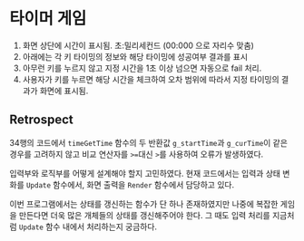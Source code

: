 # 타이머 게임

1. 화면 상단에 시간이 표시됨.  초:밀리세컨드   (00:000  으로 자리수 맞춤)
2. 아래에는 각 키 타이밍의 정보와 해당 타이밍에 성공여부 결과를 표시
3. 아무런 키를 누르지 않고 지정 시간을 1초 이상 넘으면 자동으로 fail 처리.
4. 사용자가 키를 누르면 해당 시간을 체크하여 오차 범위에 따라서 지정 타이밍의 결과가 화면에 표시됨.

## Retrospect

34행의 코드에서 `timeGetTime` 함수의 두 반환값 `g_startTime`과 `g_curTime`이 같은 경우를 고려하지 않고 비교 연산자를 `>=`대신 `>`를 사용하여 오류가 발생하였다.

입력부와 로직부를 어떻게 설계해야 할지 고민하였다. 현재 코드에서는 입력과 상태 변화를 `Update` 함수에서, 화면 출력을 `Render` 함수에서 담당하고 있다.

이번 프로그램에서는 상태를 갱신하는 함수가 단 하나 존재하였지만 나중에 복잡한 게임을 만든다면 더욱 많은 개체들의 상태를 갱신해주어야 한다. 그 때도 입력 처리를 지금처럼 `Update` 함수 내에서 처리하는지 궁금하다.